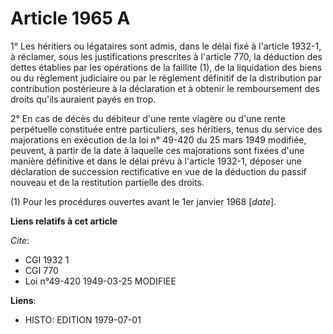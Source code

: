 # Article 1965 A

1° Les héritiers ou légataires sont admis, dans le délai fixé à l'article 1932-1, à réclamer, sous les justifications
prescrites à l'article 770, la déduction des dettes établies par les opérations de la faillite (1), de la liquidation des
biens ou du règlement judiciaire ou par le règlement définitif de la distribution par contribution postérieure à la
déclaration et à obtenir le remboursement des droits qu'ils auraient payés en trop.

2° En cas de décès du débiteur d'une rente viagère ou d'une rente perpétuelle constituée entre particuliers, ses héritiers,
tenus du service des majorations en exécution de la loi n° 49-420 du 25 mars 1949 modifiée, peuvent, à partir de la date à
laquelle ces majorations sont fixées d'une manière définitive et dans le délai prévu à l'article 1932-1, déposer une
déclaration de succession rectificative en vue de la déduction du passif nouveau et de la restitution partielle des droits.

(1) Pour les procédures ouvertes avant le 1er janvier 1968 [*date*].

**Liens relatifs à cet article**

_Cite_:

  - CGI 1932 1
  - CGI 770
  - Loi n°49-420 1949-03-25 MODIFIEE

**Liens**:

  - HISTO: EDITION 1979-07-01
